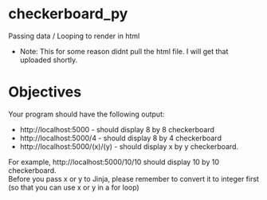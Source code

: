 # checkerboard_py
Passing data / Looping to render in html
- Note: This for some reason didnt pull the html file. I will get that uploaded shortly. 

# Objectives
Your program should have the following output:
- http://localhost:5000 - should display 8 by 8 checkerboard
- http://localhost:5000/4 - should display 8 by 4 checkerboard
- http://localhost:5000/(x)/(y) - should display x by y checkerboard.  

For example, http://localhost:5000/10/10 should display 10 by 10 checkerboard.  
Before you pass x or y to Jinja, please remember to convert it to integer first (so that you can use x or y in a for loop)
